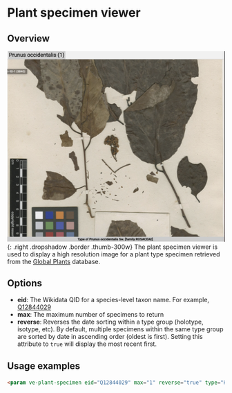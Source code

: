 <param ve-config title="Documentation" component="default" class="documentation" fixed-header>

# Plant specimen viewer

## Overview
![Plant Specimen Viewer](plantspecimen.png){: .right .dropshadow .border .thumb-300w} 
The plant specimen viewer is used to display a high resolution image for a plant type specimen retrieved from the [Global Plants](https://https://plants.jstor.org) database.

## Options
- __eid__:  The Wikidata QID for a species-level taxon name.  For example, [Q12844029](https://www.wikidata.org/entity/Q624242)
- __max__: The maximum number of specimens to return
- __reverse__:  Reverses the date sorting within a type group (holotype, isotype, etc).  By default, multiple specimens within the same type group are sorted by date in ascending order (oldest is first).  Setting this attribute to `true` will display the most recent first.

## Usage examples
```html
<param ve-plant-specimen eid="Q12844029" max="1" reverse="true" type="Holotype">
```
